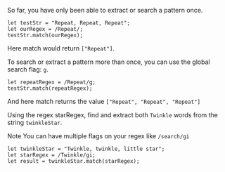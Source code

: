 So far, you have only been able to extract or search a pattern once.

```
let testStr = "Repeat, Repeat, Repeat";
let ourRegex = /Repeat/;
testStr.match(ourRegex);
```

Here match would return `["Repeat"]`.

To search or extract a pattern more than once, you can use the global search flag: `g`.

```
let repeatRegex = /Repeat/g;
testStr.match(repeatRegex);
```

And here match returns the value `["Repeat", "Repeat", "Repeat"]`

Using the regex starRegex, find and extract both `Twinkle` words from the string `twinkleStar`.

Note
You can have multiple flags on your regex like `/search/gi`

```
let twinkleStar = "Twinkle, twinkle, little star";
let starRegex = /Twinkle/gi;
let result = twinkleStar.match(starRegex);
```